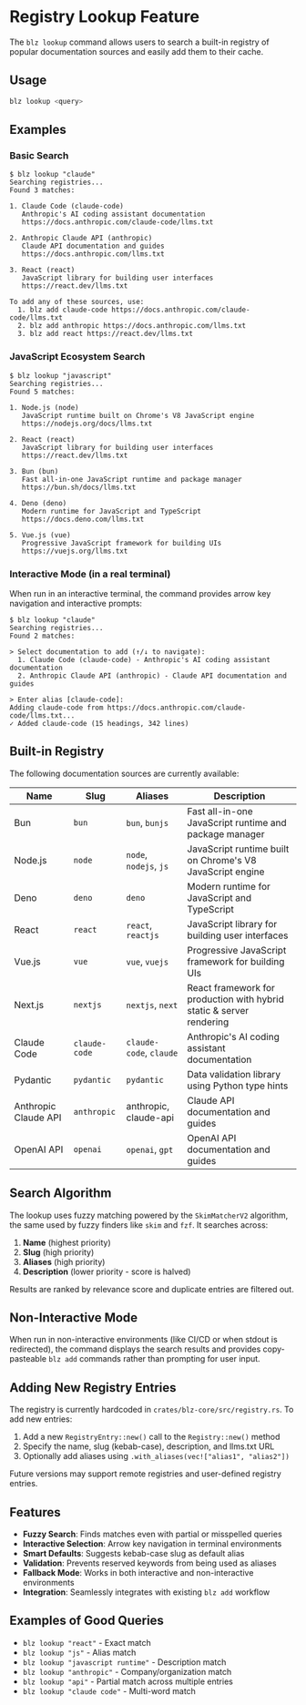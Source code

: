 # Registry Lookup Feature

The `blz lookup` command allows users to search a built-in registry of popular documentation sources and easily add them to their cache.

## Usage

```bash
blz lookup <query>
```

## Examples

### Basic Search

```text
$ blz lookup "claude"
Searching registries...
Found 3 matches:

1. Claude Code (claude-code)
   Anthropic's AI coding assistant documentation
   https://docs.anthropic.com/claude-code/llms.txt

2. Anthropic Claude API (anthropic)
   Claude API documentation and guides
   https://docs.anthropic.com/llms.txt

3. React (react)
   JavaScript library for building user interfaces
   https://react.dev/llms.txt

To add any of these sources, use:
  1. blz add claude-code https://docs.anthropic.com/claude-code/llms.txt
  2. blz add anthropic https://docs.anthropic.com/llms.txt
  3. blz add react https://react.dev/llms.txt
```

### JavaScript Ecosystem Search

```text
$ blz lookup "javascript"
Searching registries...
Found 5 matches:

1. Node.js (node)
   JavaScript runtime built on Chrome's V8 JavaScript engine
   https://nodejs.org/docs/llms.txt

2. React (react)
   JavaScript library for building user interfaces
   https://react.dev/llms.txt

3. Bun (bun)
   Fast all-in-one JavaScript runtime and package manager
   https://bun.sh/docs/llms.txt

4. Deno (deno)
   Modern runtime for JavaScript and TypeScript
   https://docs.deno.com/llms.txt

5. Vue.js (vue)
   Progressive JavaScript framework for building UIs
   https://vuejs.org/llms.txt
```

### Interactive Mode (in a real terminal)

When run in an interactive terminal, the command provides arrow key navigation and interactive prompts:

```text
$ blz lookup "claude"
Searching registries...
Found 2 matches:

> Select documentation to add (↑/↓ to navigate):
  1. Claude Code (claude-code) - Anthropic's AI coding assistant documentation  
  2. Anthropic Claude API (anthropic) - Claude API documentation and guides

> Enter alias [claude-code]: 
Adding claude-code from https://docs.anthropic.com/claude-code/llms.txt...
✓ Added claude-code (15 headings, 342 lines)
```

## Built-in Registry

The following documentation sources are currently available:

| Name | Slug | Aliases | Description |
|------|------|---------|-------------|
| Bun | `bun` | `bun`, `bunjs` | Fast all-in-one JavaScript runtime and package manager |
| Node.js | `node` | `node`, `nodejs`, `js` | JavaScript runtime built on Chrome's V8 JavaScript engine |
| Deno | `deno` | `deno` | Modern runtime for JavaScript and TypeScript |
| React | `react` | `react`, `reactjs` | JavaScript library for building user interfaces |
| Vue.js | `vue` | `vue`, `vuejs` | Progressive JavaScript framework for building UIs |
| Next.js | `nextjs` | `nextjs`, `next` | React framework for production with hybrid static & server rendering |
| Claude Code | `claude-code` | `claude-code`, `claude` | Anthropic's AI coding assistant documentation |
| Pydantic | `pydantic` | `pydantic` | Data validation library using Python type hints |
| Anthropic Claude API | `anthropic` | anthropic, claude-api | Claude API documentation and guides |
| OpenAI API | `openai` | `openai`, `gpt` | OpenAI API documentation and guides |

## Search Algorithm

The lookup uses fuzzy matching powered by the `SkimMatcherV2` algorithm, the same used by fuzzy finders like `skim` and `fzf`. It searches across:

1. **Name** (highest priority)
2. **Slug** (high priority)  
3. **Aliases** (high priority)
4. **Description** (lower priority - score is halved)

Results are ranked by relevance score and duplicate entries are filtered out.

## Non-Interactive Mode

When run in non-interactive environments (like CI/CD or when stdout is redirected), the command displays the search results and provides copy-pasteable `blz add` commands rather than prompting for user input.

## Adding New Registry Entries

The registry is currently hardcoded in `crates/blz-core/src/registry.rs`. To add new entries:

1. Add a new `RegistryEntry::new()` call to the `Registry::new()` method
2. Specify the name, slug (kebab-case), description, and llms.txt URL
3. Optionally add aliases using `.with_aliases(vec!["alias1", "alias2"])`

Future versions may support remote registries and user-defined registry entries.

## Features

- **Fuzzy Search**: Finds matches even with partial or misspelled queries
- **Interactive Selection**: Arrow key navigation in terminal environments  
- **Smart Defaults**: Suggests kebab-case slug as default alias
- **Validation**: Prevents reserved keywords from being used as aliases
- **Fallback Mode**: Works in both interactive and non-interactive environments
- **Integration**: Seamlessly integrates with existing `blz add` workflow

## Examples of Good Queries

- `blz lookup "react"` - Exact match
- `blz lookup "js"` - Alias match  
- `blz lookup "javascript runtime"` - Description match
- `blz lookup "anthropic"` - Company/organization match
- `blz lookup "api"` - Partial match across multiple entries
- `blz lookup "claude code"` - Multi-word match
